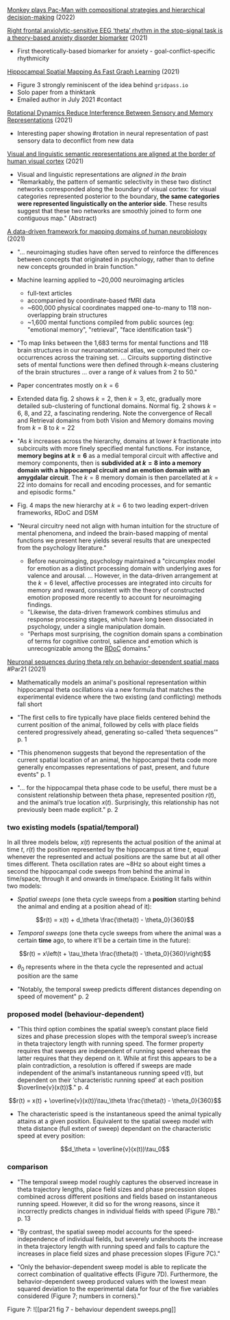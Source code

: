 [Monkey plays Pac-Man with compositional strategies and hierarchical decision-making](https://doi.org/10.7554/eLife.74500) (2022)

[Right frontal anxiolytic-sensitive EEG ‘theta’ rhythm in the stop-signal task is a theory-based anxiety disorder biomarker](https://www.nature.com/articles/s41598-021-99374-x) (2021)
* First theoretically-based biomarker for anxiety - goal-conflict-specific rhythmicity


[Hippocampal Spatial Mapping As Fast Graph Learning](https://arxiv.org/abs/2107.00567) (2021)
* Figure 3 strongly reminiscent of the idea behind `gridpass.io`
* Solo paper from a thinktank
* Emailed author in July 2021 #contact

[Rotational Dynamics Reduce Interference Between Sensory and Memory Representations](https://www.nature.com/articles/s41593-021-00821-9) (2021)
* Interesting paper showing #rotation in neural representation of past sensory data to deconflict from new data

[Visual and linguistic semantic representations are aligned at the border of human visual cortex](https://doi.org/10.1038/s41593-021-00921-6) (2021)
* Visual and linguistic representations are *aligned in the brain*
* "Remarkably, the pattern of semantic selectivity in these two distinct networks corresponded along the boundary of visual cortex: for visual categories represented posterior to the boundary, **the same categories were represented linguistically on the anterior side**. These results suggest that these two networks are smoothly joined to form one contiguous map." (Abstract)

[A data-driven framework for mapping domains of human neurobiology](https://doi.org/10.1038/s41593-021-00948-9) (2021)
* "... neuroimaging studies have often served to reinforce the differences between concepts that originated in psychology, rather than to define new concepts grounded in brain function."

* Machine learning applied to ~20,000 neuroimaging articles
	* full-text articles
	* accompanied by coordinate-based fMRI data
	* ~600,000 physical coordinates mapped one-to-many to 118 non-overlapping brain structures
	* ~1,600 mental functions compiled from public sources (eg: "emotional memory", "retrieval", "face identification task")

* "To map links between the 1,683 terms for mental functions and 118 brain structures in our neuroanatomical atlas, we computed their co-occurrences across the training set. ... Circuits supporting distinctive sets of mental functions were then defined through $k$-means clustering of the brain structures ... over a range of $k$ values from 2 to 50."
* Paper concentrates mostly on $k = 6$
* Extended data fig. 2 shows $k = 2$, then $k = 3$, etc, gradually more detailed sub-clustering of functional domains.  Normal fig. 2 shows $k = 6$, $8$, and $22$, a fascinating rendering. Note the convergence of Recall and Retrieval domains from both Vision and Memory domains moving from $k = 8$ to $k = 22$
* "As $k$ increases across the hierarchy, domains at lower $k$ fractionate into subcircuits with more finely specified mental functions. For instance, **memory begins at $k = 6$** as a medial temporal circuit with affective and memory components, then is **subdivided at $k = 8$ into a memory domain with a hippocampal circuit and an emotion domain with an amygdalar circuit**. The $k = 8$ memory domain is then parcellated at $k = 22$ into domains for recall and encoding processes, and for semantic and episodic forms."
* Fig. 4 maps the new hierarchy at $k = 6$ to two leading expert-driven frameworks, RDoC and DSM
* "Neural circuitry need not align with human intuition for the structure of mental phenomena, and indeed the brain-based mapping of mental functions we present here yields several results that are unexpected from the psychology literature."
	* Before neuroimaging, psychology maintained a "circumplex model for emotion as a distinct processing domain with underlying axes for valence and arousal. ... However, in the data-driven arrangement at the $k = 6$ level, affective processes are integrated into circuits for memory and reward, consistent with the theory of constructed emotion proposed more recently to account for neuroimaging findings.
	* "Likewise, the data-driven framework combines stimulus and response processing stages, which have long been dissociated in psychology, under a single manipulation domain.
	* "Perhaps most surprising, the cognition domain spans a combination of terms for cognitive control, salience and emotion which is unrecognizable among the [RDoC](https://www.nimh.nih.gov/research/research-funded-by-nimh/rdoc/about-rdoc) domains."


[Neuronal sequences during theta rely on behavior-dependent spatial maps](https://doi.org/10.7554/eLife.70296) #Par21 (2021)

- Mathematically models an animal's positional representation within hippocampal theta oscillations via a new formula that matches the experimental evidence where the two existing (and conflicting) methods fall short

- "The first cells to fire typically have place fields centered behind the current position of the animal, followed by cells with place fields centered progressively ahead, generating so-called ‘theta sequences’" p. 1

- "This phenomenon suggests that beyond the representation of the current spatial location of an animal, the hippocampal theta code more generally encompasses representations of past, present, and future events" p. 1

- "... for the hippocampal theta phase code to be useful, there must be a consistent relationship between theta phase, represented position $r(t)$, and the animal’s true location $x(t)$. Surprisingly, this relationship has not previously been made explicit." p. 2


### two existing models (spatial/temporal)

In all three models below, $x(t)$ represents the actual position of the animal at time $t$, $r(t)$ the position represented by the hippocampus at time $t$, equal whenever the represented and actual positions are the same but at all other times different. Theta oscillation rates are ~8Hz so about eight times a second the hippocampal code sweeps from behind the animal in time/space, through it and onwards in time/space.  Existing lit falls within two models:

- *Spatial sweeps* (one theta cycle sweeps from a **position** starting behind the animal and ending at a position ahead of it):

$$r(t) = x(t) + d_\theta \frac{\theta(t) - \theta_0}{360}$$

- *Temporal sweeps* (one theta cycle sweeps from where the animal was a certain **time** ago, to where it'll be a certain time in the future):

$$r(t) = x\left(t + \tau_\theta \frac{\theta(t) - \theta_0}{360}\right)$$

- $\theta_0$ represents where in the theta cycle the represented and actual position are the same

- "Notably, the temporal sweep predicts different distances depending on speed of movement" p. 2

### proposed model (behaviour-dependent)

- "This third option combines the spatial sweep’s constant place field sizes and phase precession slopes with the temporal sweep’s increase in theta trajectory length with running speed. The former property requires that sweeps are independent of running speed whereas the latter requires that they depend on it. While at first this appears to be a plain contradiction, a resolution is offered if sweeps are made independent of the animal’s instantaneous running speed $v(t)$, but dependent on their ‘characteristic running speed’ at each position $\overline{v}(x(t))$." p. 4

$$r(t) = x(t) + \overline{v}(x(t))\tau_\theta \frac{\theta(t) - \theta_0}{360}$$

- The characteristic speed is the instantaneous speed the animal typically attains at a given position.  Equivalent to the spatial sweep model with theta distance (full extent of sweep) dependant on the characteristic speed at every position:

$$d_\theta = \overline{v}(x(t))\tau_0$$

### comparison

- "The temporal sweep model roughly captures the observed increase in theta trajectory lengths, place field sizes and phase precession slopes combined across different positions and fields based on instantaneous running speed. However, it did so for the wrong reasons, since it incorrectly predicts changes in individual fields with speed (Figure 7B)." p. 13

- "By contrast, the spatial sweep model accounts for the speed-independence of individual fields, but severely undershoots the increase in theta trajectory length with running speed and fails to capture the increases in place field sizes and phase precession slopes (Figure 7C)."

- "Only the behavior-dependent sweep model is able to replicate the correct combination of qualitative effects (Figure 7D). Furthermore, the behavior-dependent sweep produced values with the lowest mean squared deviation to the experimental data for four of the five variables considered (Figure 7; numbers in corners)."

Figure 7: ![[par21 fig 7 - behaviour dependent sweeps.png]]

